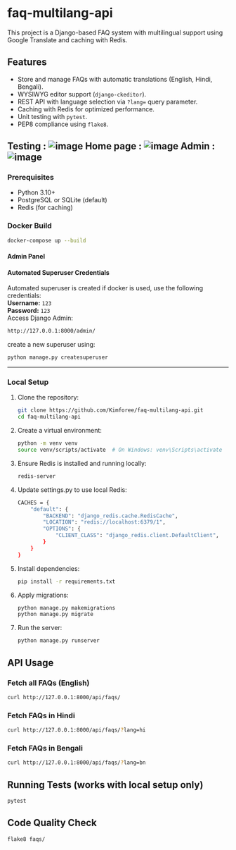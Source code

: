 # faq-multilang-api
 This project is a Django-based FAQ system with multilingual support using Google Translate and caching with Redis.

## Features
- Store and manage FAQs with automatic translations (English, Hindi, Bengali).
- WYSIWYG editor support (`django-ckeditor`).
- REST API with language selection via `?lang=` query parameter.
- Caching with Redis for optimized performance.
- Unit testing with `pytest`.
- PEP8 compliance using `flake8`.

Testing : ![image](https://github.com/user-attachments/assets/d5a3dee4-77a4-4339-be68-acf8a1960c58)
Home page : 
![image](https://github.com/user-attachments/assets/a83d7b54-74a2-423e-84d6-ae0e79093947)
Admin :
![image](https://github.com/user-attachments/assets/580034c5-bfa9-4863-8e65-99d9d73f77e2)
---

### Prerequisites
- Python 3.10+
- PostgreSQL or SQLite (default)
- Redis (for caching)

### Docker Build
```bash
docker-compose up --build
```
#### **Admin Panel**  

#### **Automated Superuser Credentials**
Automated superuser is created if docker is used, use the following credentials:  
**Username:** `123`  
**Password:** `123`  
Access Django Admin:  
```bash
http://127.0.0.1:8000/admin/
```
create a new superuser using:  
```bash
python manage.py createsuperuser
```
---

### Local Setup
1. Clone the repository:
   ```bash
   git clone https://github.com/Kimforee/faq-multilang-api.git
   cd faq-multilang-api
   ```

2. Create a virtual environment:
   ```bash
   python -m venv venv
   source venv/scripts/activate  # On Windows: venv\Scripts\activate
   ```

3. Ensure Redis is installed and running locally:
   ```bash
   redis-server
   ```
4. Update settings.py to use local Redis:
   ```bash
   CACHES = {
       "default": {
           "BACKEND": "django_redis.cache.RedisCache",
           "LOCATION": "redis://localhost:6379/1",
           "OPTIONS": {
               "CLIENT_CLASS": "django_redis.client.DefaultClient",
           }
       }
   }
   ```

5. Install dependencies:
   ```bash
   pip install -r requirements.txt
   ```

6. Apply migrations:
   ```bash
   python manage.py makemigrations
   python manage.py migrate
   ```

7. Run the server:
   ```bash
   python manage.py runserver
   ```

## API Usage

### Fetch all FAQs (English)
```bash
curl http://127.0.0.1:8000/api/faqs/
```

### Fetch FAQs in Hindi
```bash
curl http://127.0.0.1:8000/api/faqs/?lang=hi
```

### Fetch FAQs in Bengali
```bash
curl http://127.0.0.1:8000/api/faqs/?lang=bn
```

## Running Tests (works with local setup only)
```bash
pytest
```

## Code Quality Check
```bash
flake8 faqs/
```
